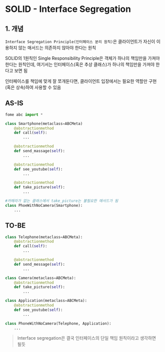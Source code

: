 # SOLID - Interface Segregation

## 1. 개념
`Interface Segregation Principle(인터페이스 분리 원칙)`은 클라이언트가 자신이 이용하지 않는 매서드는 의존하지 않아야 한다는 원칙

SOLID의 1원칙인 Single Responsibility Principle은 객체가 하나의 책임만을 가져야 한다는 원칙인데, 여기서는 인터페이스(혹은 추상 클래스)가 하나의 책임만을 가져야 한다고 보면 됨

인터페이스를 책임에 맞게 잘 쪼개둔다면, 클라이언트 입장에서는 필요한 역할만 구현(혹은 상속)하여 사용할 수 있음

## AS-IS
```python
fome abc import *

class Smartphone(metaclass=ABCMeta)
    @abstractionmethod
    def call(self):
        ...

    @abstractionmethod
    def send_massage(self):
        ...

    @abstractionmethod
    def see_youtube(self):
        ...

    @abstractionmethod
    def take_picture(self):
        ...

#카메라가 없는 클래스에서 take_picture는 불필요한 매서드가 됨
class PhoeWithNoCamera(Smartphone):
    ...
```

## TO-BE
```python
class Telephone(metaclass=ABCMeta):
    @abstractionmethod
    def call(self):
        ...

    @abstractionmethod
    def send_message(self):
        ...

class Camera(metaclass=ABCMeta):
    @abstractionmethod
    def take_picture(self):
        ...

class Application(metaclass=ABCMeta):
    @abstractionmethod
    def see_youtube(self):
        ...

class PhoneWithNoCamera(Telephone, Application):
    ...
```

> Interface segregation은 결국 인터페이스의 단일 책임 원칙이라고 생각하면 될듯